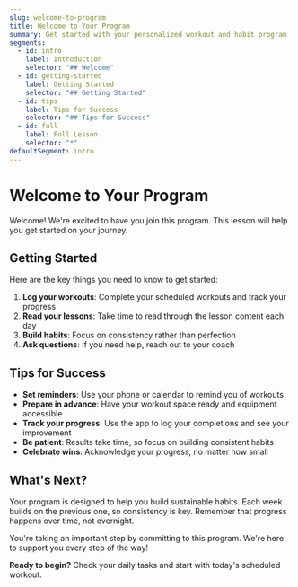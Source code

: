 ```yaml
---
slug: welcome-to-program
title: Welcome to Your Program
summary: Get started with your personalized workout and habit program
segments:
  - id: intro
    label: Introduction
    selector: "## Welcome"
  - id: getting-started
    label: Getting Started
    selector: "## Getting Started"
  - id: tips
    label: Tips for Success
    selector: "## Tips for Success"
  - id: full
    label: Full Lesson
    selector: "*"
defaultSegment: intro
---
```


# Welcome to Your Program

Welcome! We're excited to have you join this program. This lesson will help you get started on your journey.

## Getting Started

Here are the key things you need to know to get started:

1. **Log your workouts**: Complete your scheduled workouts and track your progress
2. **Read your lessons**: Take time to read through the lesson content each day
3. **Build habits**: Focus on consistency rather than perfection
4. **Ask questions**: If you need help, reach out to your coach

## Tips for Success

- **Set reminders**: Use your phone or calendar to remind you of workouts
- **Prepare in advance**: Have your workout space ready and equipment accessible
- **Track your progress**: Use the app to log your completions and see your improvement
- **Be patient**: Results take time, so focus on building consistent habits
- **Celebrate wins**: Acknowledge your progress, no matter how small

## What's Next?

Your program is designed to help you build sustainable habits. Each week builds on the previous one, so consistency is key. Remember that progress happens over time, not overnight.

You're taking an important step by committing to this program. We're here to support you every step of the way!

**Ready to begin?** Check your daily tasks and start with today's scheduled workout.
